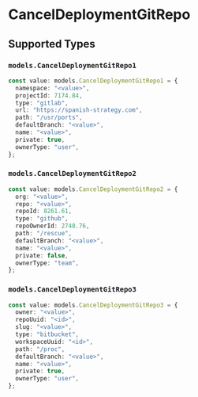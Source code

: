 # CancelDeploymentGitRepo


## Supported Types

### `models.CancelDeploymentGitRepo1`

```typescript
const value: models.CancelDeploymentGitRepo1 = {
  namespace: "<value>",
  projectId: 7174.84,
  type: "gitlab",
  url: "https://spanish-strategy.com",
  path: "/usr/ports",
  defaultBranch: "<value>",
  name: "<value>",
  private: true,
  ownerType: "user",
};
```

### `models.CancelDeploymentGitRepo2`

```typescript
const value: models.CancelDeploymentGitRepo2 = {
  org: "<value>",
  repo: "<value>",
  repoId: 8261.61,
  type: "github",
  repoOwnerId: 2748.76,
  path: "/rescue",
  defaultBranch: "<value>",
  name: "<value>",
  private: false,
  ownerType: "team",
};
```

### `models.CancelDeploymentGitRepo3`

```typescript
const value: models.CancelDeploymentGitRepo3 = {
  owner: "<value>",
  repoUuid: "<id>",
  slug: "<value>",
  type: "bitbucket",
  workspaceUuid: "<id>",
  path: "/proc",
  defaultBranch: "<value>",
  name: "<value>",
  private: true,
  ownerType: "user",
};
```

